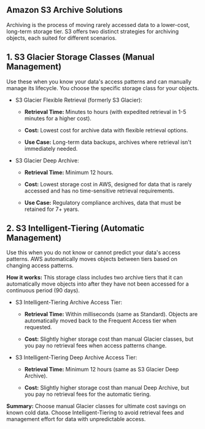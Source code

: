 ## Amazon S3 Archive Solutions
Archiving is the process of moving rarely accessed data to a lower-cost, long-term storage tier. S3 offers two distinct strategies for archiving objects, each suited for different scenarios.

## 1. S3 Glacier Storage Classes (Manual Management)
Use these when you know your data's access patterns and can manually manage its lifecycle. You choose the specific storage class for your objects.

- S3 Glacier Flexible Retrieval (formerly S3 Glacier):

    - **Retrieval Time:** Minutes to hours (with expedited retrieval in 1-5 minutes for a higher cost).

    - **Cost:** Lowest cost for archive data with flexible retrieval options.

    - **Use Case:** Long-term data backups, archives where retrieval isn't immediately needed.
- S3 Glacier Deep Archive:
    - **Retrieval Time:** Minimum 12 hours.

    - **Cost:** Lowest storage cost in AWS, designed for data that is rarely accessed and has no time-sensitive retrieval requirements.

    - **Use Case:** Regulatory compliance archives, data that must be retained for 7+ years.


## 2. S3 Intelligent-Tiering (Automatic Management)
Use this when you do not know or cannot predict your data's access patterns. AWS automatically moves objects between tiers based on changing access patterns.

**How it works:** This storage class includes two archive tiers that it can automatically move objects into after they have not been accessed for a continuous period (90 days).

- S3 Intelligent-Tiering Archive Access Tier:
    - **Retrieval Time:** Within milliseconds (same as Standard). Objects are automatically moved back to the Frequent Access tier when requested.

    - **Cost:** Slightly higher storage cost than manual Glacier classes, but you pay no retrieval fees when access patterns change.

- S3 Intelligent-Tiering Deep Archive Access Tier:
    - **Retrieval Time:** Minimum 12 hours (same as S3 Glacier Deep Archive).

    - **Cost:** Slightly higher storage cost than manual Deep Archive, but you pay no retrieval fees for the automatic tiering.


**Summary:** Choose manual Glacier classes for ultimate cost savings on known cold data. Choose Intelligent-Tiering to avoid retrieval fees and management effort for data with unpredictable access.